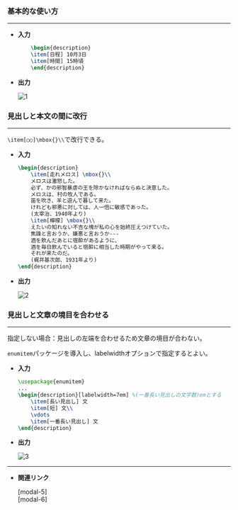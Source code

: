 <!--7-->
<!--見出し付き箇条書き(description環境)-->

### 基本的な使い方

---

- **入力**
    
    ```latex
        \begin{description}
        \item[日程] 10月3日
        \item[時間] 15時頃
        \end{description}
    ```
    
- **出力**
    
    ![1](./CheatSheet/description-list/1.png "max-width=250px")
    

### **見出しと本文の間に改行**

---

`\item[○○]\mbox{}\\`で改行できる。

- **入力**
    
    ```latex
    \begin{description}
        \item[走れメロス] \mbox{}\\
        メロスは激怒した。
        必ず、かの邪智暴虐の王を除かなければならぬと決意した。
        メロスは、村の牧人である。
        笛を吹き、羊と遊んで暮して来た。
        けれども邪悪に対しては、人一倍に敏感であった。
        (太宰治、1940年より)
        \item[檸檬] \mbox{}\\
        えたいの知れない不吉な塊が私の心を始終圧えつけていた。
        焦躁と言おうか、嫌悪と言おうか---
        酒を飲んだあとに宿酔があるように、
        酒を毎日飲んでいると宿酔に相当した時期がやって来る。
        それが来たのだ。
        (梶井基次郎、1931年より)
    \end{description}
    ```
    
- **出力**
    
    ![2](./CheatSheet/description-list/2.png)
    

### 見出しと文章の境目を合わせる

---

指定しない場合：見出しの左端を合わせるため文章の境目が合わない。

`enumitem`パッケージを導入し、labelwidthオプションで指定するとよい。

- **入力**
    
    ```latex
    \usepackage{enumitem}
    ...
    \begin{description}[labelwidth=7em] %(一番長い見出しの文字数)emとする
        \item[長い見出し] 文
        \item[短] 文\\
        \vdots
        \item[一番長い見出し] 文
    \end{description}
    ```
    

- **出力**
    
    ![3](./CheatSheet/description-list/3.png "max-width=250px")
    

---

- **関連リンク**
    
    <div class="related-link-wrapper">
      [modal-5]<!--記号付き箇条書き(item環境)--><br>
      [modal-6]<!--番号付き箇条書き(enumitem環境)-->
    </div>
